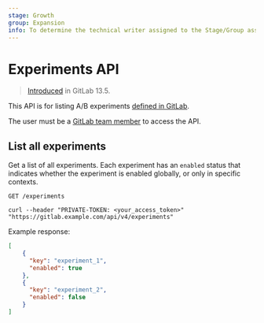 ```yaml
---
stage: Growth
group: Expansion
info: To determine the technical writer assigned to the Stage/Group associated with this page, see https://about.gitlab.com/handbook/engineering/ux/technical-writing/#designated-technical-writers
---
```


# Experiments API

> [Introduced](https://gitlab.com/gitlab-org/gitlab/-/issues/262725) in GitLab 13.5.

This API is for listing A/B experiments [defined in GitLab](../development/experiment_guide/index.md).

The user must be a [GitLab team member](https://gitlab.com/groups/gitlab-com/-/group_members) to access the API.

## List all experiments

Get a list of all experiments. Each experiment has an `enabled` status that indicates whether the experiment is enabled globally, or only in specific contexts.

```plaintext
GET /experiments
```

```shell
curl --header "PRIVATE-TOKEN: <your_access_token>" "https://gitlab.example.com/api/v4/experiments"
```

Example response:

```json
[
    {
      "key": "experiment_1",
      "enabled": true
    },
    {
      "key": "experiment_2",
      "enabled": false
    }
]
```
